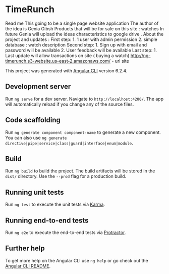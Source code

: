 # TimeRunch


Read me  This going to be a single page website application The author of the idea is Genia Gibsh  Products that will be for sale on this site : watches In future Genia will upload the ideas characteristics to google drive . About the project and updates : 
First step: 1. 1 user with admin permission  2. simple database : watch description 
Second step: 1.  Sign up with email and password will be available  2. User feedback will be available 
Last step: 1. Last update will allow transactions on site ( buying a watch) 
http://ng-timerunch.s3-website.us-east-2.amazonaws.com/ - url site


This project was generated with [Angular CLI](https://github.com/angular/angular-cli) version 6.2.4.

## Development server

Run `ng serve` for a dev server. Navigate to `http://localhost:4200/`. The app will automatically reload if you change any of the source files.

## Code scaffolding

Run `ng generate component component-name` to generate a new component. You can also use `ng generate directive|pipe|service|class|guard|interface|enum|module`.

## Build

Run `ng build` to build the project. The build artifacts will be stored in the `dist/` directory. Use the `--prod` flag for a production build.

## Running unit tests

Run `ng test` to execute the unit tests via [Karma](https://karma-runner.github.io).

## Running end-to-end tests

Run `ng e2e` to execute the end-to-end tests via [Protractor](http://www.protractortest.org/).

## Further help

To get more help on the Angular CLI use `ng help` or go check out the [Angular CLI README](https://github.com/angular/angular-cli/blob/master/README.md).
